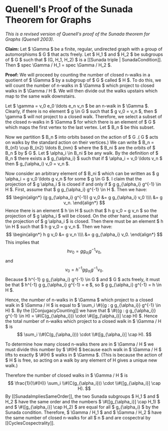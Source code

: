 Quenell's Proof of the Sunada Theorem for Graphs
================================================

_This is a revised version of Quenell's proof of the Sunada theorem for Graphs (Quenell 2003)._

**Claim:** Let $ \Gamma $ be a finite, regular, undirected graph with a group of automorphisms $ G $ that acts freely. Let $ H_1 $ and $ H_2 $ be subgroups of $ G $ such that $ (G, H_1, H_2) $ is a [[Sunada triple | SunadaCondition]]. Then $ spec \Gamma / H_1 = spec \Gamma / H_2 $.

**Proof:** We will proceed by counting the number of closed n-walks in a quotient of $ \Gamma $ by a subgroup of $ G $ called $ H $. To do this, we will count the number of n-walks in $ \Gamma $ which project to closed walks in $ \Gamma / H $. We will then divide out the walks upstairs which map to the same walk downstairs.

Let $ \gamma = v_0 e_0 \ldots e_n v_n $ be an n-walk in $ \Gamma $. Clearly, if there is no element $ g \in G $ such that $ g v_0 = v_n $, then $ \gamma $ will not project to a closed walk. Therefore, we select a subset of the closed n-walks in $ \Gamma $ for which there is an element of $ G $ which maps the first vertex to the last vertex. Let $ B_n $ be this subset.

Now we partition $ B_n $ into orbits based on the action of $ G $. ($ G $ acts on walks by the standard action on their vertices.) We can write $ B_n = B_{n1} \cup B_{n2} \ldots B_{nm} $ where the $ B_ni $ are the orbits of $ B_n $ by $ G $. Let $ \alpha_i \in B_ni $ be any walk. By the definition of $ B_n $ there exists a $ g_{\alpha_i} $ such that if $ \alpha_i = v_0 \ldots v_n $ then $ g_{\alpha_i} v_0 = v_n $. 

Now consider an arbitrary element of $ B_ni $ which can be written as $ g \alpha_i = g v_0 \ldots g v_n $ for some $ g \in G $. I claim that the projection of $ g \alpha_i $ is closed if and only if $ g g_{\alpha_i} g^{-1} \in H $. First, assume that $ g g_{\alpha_i} g^{-1} \in H $. Then we have:
$$
\begin{align*}
(g g_{\alpha_i} g^{-1}) g v_0 &= g g_{\alpha_i} v_0 \\\\
&= g v_n.
\end{align*}
$$
Hence there is an element $ h \in H $ such that $ h g v_0 = g v_n $ so the projection of $ g \alpha_i $ will be closed. On the other hand, assume that the projection of $ g \alpha_i $ is closed. Then there must be an element $ h \in H $ such that $ h g v_0 = g v_n $. Then we have:
$$
\begin{align*}
h g v_0 &= g v_n \\\\
&= g g_{\alpha_i} v_0.
\end{align*}
$$
This implies that 
$$
h v_0 = g g_{\alpha_i} g^{-1} v_0,
$$
and
$$
v_0 = h^{-1} g g_{\alpha_i} g^{-1} v_0.
$$
Because $ h^{-1} g g_{\alpha_i} g^{-1} \in G $ and $ G $ acts freely, it must be that $ h^{-1} g g_{\alpha_i} g^{-1} = e $, so $ g g_{\alpha_i} g^{-1} = h \in H $.

Hence, the number of n-walks in $ \Gamma $ which project to a closed walk in $ \Gamma / H $ is equal to $ \sum_i \\#({g : g g_{\alpha_i}} g^{-1} \in H) $. By the [[ConjugacyCounting]] we have that $ \\#({g : g g_{\alpha_i}} g^{-1} \in H) = \\#(C(g_{\alpha_i})) \cdot \\#([g_{\alpha_i}] \cap H) $. Hence the total number of n-walks which project to a closed walk in $ \Gamma / H $ is
$$
\sum_i \\#(C(g_{\alpha_i})) \cdot \\#([g_{\alpha_i}] \cap H).
$$

To determine how many closed n-walks there are in $ \Gamma / H $ we must divide this number by $ \\#(H) $ because each walk in $ \Gamma / H $ lifts to exactly $ \\#(H) $ walks in $ \Gamma $. (This is because the action of $ H $ is free, so acting on a walk by any element of H gives a unique new walk.)

Therefore the number of closed walks in $ \Gamma / H $ is 
$$
\frac{1}{\\#(H)} \sum_i \\#(C(g_{\alpha_i})) \cdot \\#([g_{\alpha_i}] \cap H).
$$
By [[SunadaImpliesSameOrder]], the two Sunada subgroups $ H_1 $ and $ H_2 $ have the same order and the numbers $ \\#([g_{\alpha_i}] \cap H_1) $ and $ \\#([g_{\alpha_i}] \cap H_2) $ are equal for all $ g_{\alpha_i} $ by the Sunada condition. Therefore, $ \Gamma / H_1 $ and $ \Gamma / H_2 $ have the same number of closed n-walks for all $ n $ and are cospectral by [[CyclesCospectrality]].
